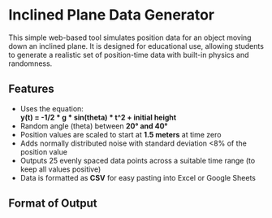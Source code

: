 # Inclined Plane Data Generator

This simple web-based tool simulates position data for an object moving down an inclined plane. It is designed for educational use, allowing students to generate a realistic set of position-time data with built-in physics and randomness.

## Features
- Uses the equation:  
  **y(t) = -1/2 * g * sin(theta) * t^2 + initial height**
- Random angle (theta) between **20° and 40°**
- Position values are scaled to start at **1.5 meters** at time zero
- Adds normally distributed noise with standard deviation <8% of the position value
- Outputs 25 evenly spaced data points across a suitable time range (to keep all values positive)
- Data is formatted as **CSV** for easy pasting into Excel or Google Sheets

## Format of Output
